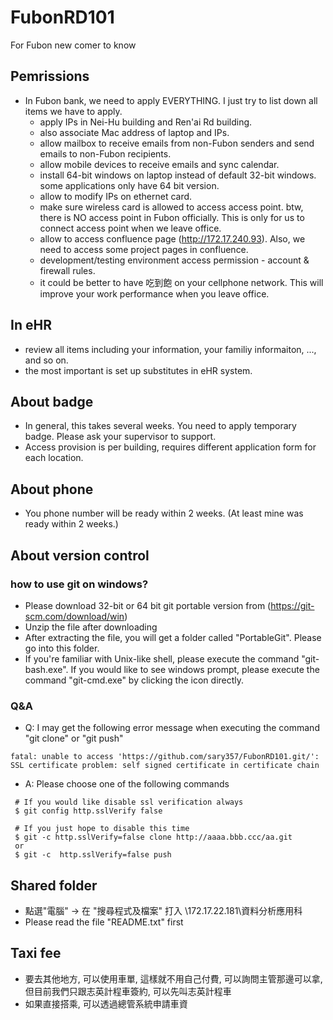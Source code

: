 # FubonRD101
For Fubon new comer to know

## Pemrissions
- In Fubon bank, we need to apply EVERYTHING. I just try to list down all items we have to apply.
    * apply IPs in Nei-Hu building and Ren'ai Rd building. 
    * also associate Mac address of laptop and IPs.
    * allow mailbox to receive emails from non-Fubon senders and send emails to non-Fubon recipients.
    * allow mobile devices to receive emails and sync calendar.
    * install 64-bit windows on laptop instead of default 32-bit windows. some applications only have 64 bit version.
    * allow to modify IPs on ethernet card.
    * make sure wireless card is allowed to access access point. btw, there is NO access point in Fubon officially. This is only for us to connect access point when we leave office.
    * allow to access confluence page (http://172.17.240.93). Also, we need to access some project pages in confluence.
    * development/testing environment access permission - account & firewall rules.
    * it could be better to have 吃到飽 on your cellphone network. This will improve your work performance when you leave office.

## In eHR
- review all items including your information, your familiy informaiton, ..., and so on. 
- the most important is set up substitutes in eHR system. 

## About badge
- In general, this takes several weeks. You need to apply temporary badge. Please ask your supervisor to support.
- Access provision is per building, requires different application form for each location.

## About phone
- You phone number will be ready within 2 weeks. (At least mine was ready within 2 weeks.)

## About version control
### how to use git on windows?
- Please download 32-bit or 64 bit git portable version from (https://git-scm.com/download/win)
- Unzip the file after downloading
- After extracting the file, you will get a folder called "PortableGit". Please go into this folder.
- If you're familiar with Unix-like shell, please execute the command "git-bash.exe". If you would like to see windows prompt, please execute the command "git-cmd.exe" by clicking the icon directly.
### Q&A
- Q: I may get the following error message when executing the command "git clone" or "git push" 
```
fatal: unable to access 'https://github.com/sary357/FubonRD101.git/': SSL certificate problem: self signed certificate in certificate chain
```
- A: Please choose one of the following commands
```
 # If you would like disable ssl verification always
 $ git config http.sslVerify false

 # If you just hope to disable this time
 $ git -c http.sslVerify=false clone http://aaaa.bbb.ccc/aa.git
 or
 $ git -c  http.sslVerify=false push
```

## Shared folder
- 點選"電腦" -> 在 "搜尋程式及檔案" 打入 \\172.17.22.181\資料分析應用科
- Please read the file "README.txt" first

## Taxi fee
- 要去其他地方, 可以使用車單, 這樣就不用自己付費, 可以詢問主管那邊可以拿, 但目前我們只跟志英計程車簽約, 可以先叫志英計程車
- 如果直接搭乘, 可以透過總管系統申請車資
